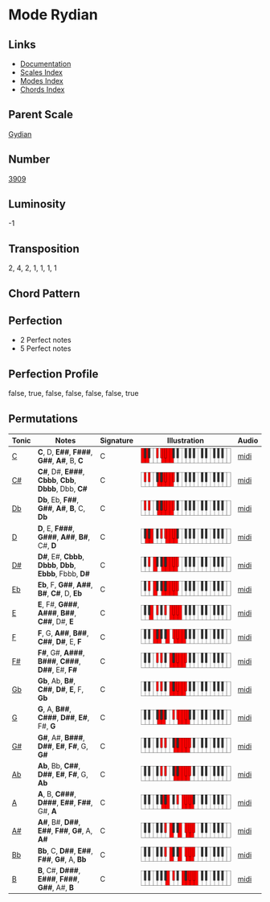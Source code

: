 # Mode Rydian

## Links

- [Documentation](README.md)
- [Scales Index](Scales.md)
- [Modes Index](Modes.md)
- [Chords Index](Chords.md)

## Parent Scale

[Gydian](ScaleGydian.md)

## Number

[3909](https://ianring.com/musictheory/scales/3909)

## Luminosity

-1

## Transposition

2, 4, 2, 1, 1, 1, 1

## Chord Pattern



## Perfection

- 2 Perfect notes
- 5 Perfect notes

## Perfection Profile

false, true, false, false, false, false, true

## Permutations

| Tonic | Notes | Signature | Illustration | Audio |
|-------|-------|-----------|--------------|-------|
| [C](ModeCNaturalRydian.md) | **C**, D, **E##**, **F###**, **G##**, **A#**, B, **C** | C | ![CNaturalRydian](ModeCNaturalRydian.png) | [midi](https://github.com/edipermadi/music/blob/main/docs/ModeCNaturalRydian.mid?raw=true) |
| [C#](ModeCSharpRydian.md) | **C#**, D#, **E###**, **Cbbb**, **Cbb**, **Dbbb**, Dbb, **C#** | C | ![CSharpRydian](ModeCSharpRydian.png) | [midi](https://github.com/edipermadi/music/blob/main/docs/ModeCSharpRydian.mid?raw=true) |
| [Db](ModeDFlatRydian.md) | **Db**, Eb, **F##**, **G##**, **A#**, **B**, C, **Db** | C | ![DFlatRydian](ModeDFlatRydian.png) | [midi](https://github.com/edipermadi/music/blob/main/docs/ModeDFlatRydian.mid?raw=true) |
| [D](ModeDNaturalRydian.md) | **D**, E, **F###**, **G###**, **A##**, **B#**, C#, **D** | C | ![DNaturalRydian](ModeDNaturalRydian.png) | [midi](https://github.com/edipermadi/music/blob/main/docs/ModeDNaturalRydian.mid?raw=true) |
| [D#](ModeDSharpRydian.md) | **D#**, E#, **Cbbb**, **Dbbb**, **Dbb**, **Ebbb**, Fbbb, **D#** | C | ![DSharpRydian](ModeDSharpRydian.png) | [midi](https://github.com/edipermadi/music/blob/main/docs/ModeDSharpRydian.mid?raw=true) |
| [Eb](ModeEFlatRydian.md) | **Eb**, F, **G##**, **A##**, **B#**, **C#**, D, **Eb** | C | ![EFlatRydian](ModeEFlatRydian.png) | [midi](https://github.com/edipermadi/music/blob/main/docs/ModeEFlatRydian.mid?raw=true) |
| [E](ModeENaturalRydian.md) | **E**, F#, **G###**, **A###**, **B##**, **C##**, D#, **E** | C | ![ENaturalRydian](ModeENaturalRydian.png) | [midi](https://github.com/edipermadi/music/blob/main/docs/ModeENaturalRydian.mid?raw=true) |
| [F](ModeFNaturalRydian.md) | **F**, G, **A##**, **B##**, **C##**, **D#**, E, **F** | C | ![FNaturalRydian](ModeFNaturalRydian.png) | [midi](https://github.com/edipermadi/music/blob/main/docs/ModeFNaturalRydian.mid?raw=true) |
| [F#](ModeFSharpRydian.md) | **F#**, G#, **A###**, **B###**, **C###**, **D##**, E#, **F#** | C | ![FSharpRydian](ModeFSharpRydian.png) | [midi](https://github.com/edipermadi/music/blob/main/docs/ModeFSharpRydian.mid?raw=true) |
| [Gb](ModeGFlatRydian.md) | **Gb**, Ab, **B#**, **C##**, **D#**, **E**, F, **Gb** | C | ![GFlatRydian](ModeGFlatRydian.png) | [midi](https://github.com/edipermadi/music/blob/main/docs/ModeGFlatRydian.mid?raw=true) |
| [G](ModeGNaturalRydian.md) | **G**, A, **B##**, **C###**, **D##**, **E#**, F#, **G** | C | ![GNaturalRydian](ModeGNaturalRydian.png) | [midi](https://github.com/edipermadi/music/blob/main/docs/ModeGNaturalRydian.mid?raw=true) |
| [G#](ModeGSharpRydian.md) | **G#**, A#, **B###**, **D##**, **E#**, **F#**, G, **G#** | C | ![GSharpRydian](ModeGSharpRydian.png) | [midi](https://github.com/edipermadi/music/blob/main/docs/ModeGSharpRydian.mid?raw=true) |
| [Ab](ModeAFlatRydian.md) | **Ab**, Bb, **C##**, **D##**, **E#**, **F#**, G, **Ab** | C | ![AFlatRydian](ModeAFlatRydian.png) | [midi](https://github.com/edipermadi/music/blob/main/docs/ModeAFlatRydian.mid?raw=true) |
| [A](ModeANaturalRydian.md) | **A**, B, **C###**, **D###**, **E##**, **F##**, G#, **A** | C | ![ANaturalRydian](ModeANaturalRydian.png) | [midi](https://github.com/edipermadi/music/blob/main/docs/ModeANaturalRydian.mid?raw=true) |
| [A#](ModeASharpRydian.md) | **A#**, B#, **D##**, **E##**, **F##**, **G#**, A, **A#** | C | ![ASharpRydian](ModeASharpRydian.png) | [midi](https://github.com/edipermadi/music/blob/main/docs/ModeASharpRydian.mid?raw=true) |
| [Bb](ModeBFlatRydian.md) | **Bb**, C, **D##**, **E##**, **F##**, **G#**, A, **Bb** | C | ![BFlatRydian](ModeBFlatRydian.png) | [midi](https://github.com/edipermadi/music/blob/main/docs/ModeBFlatRydian.mid?raw=true) |
| [B](ModeBNaturalRydian.md) | **B**, C#, **D###**, **E###**, **F###**, **G##**, A#, **B** | C | ![BNaturalRydian](ModeBNaturalRydian.png) | [midi](https://github.com/edipermadi/music/blob/main/docs/ModeBNaturalRydian.mid?raw=true) |
